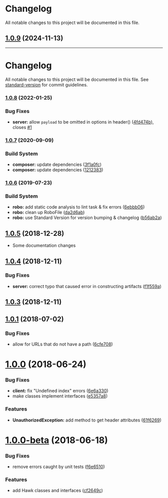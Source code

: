 <!--- BEGIN HEADER -->
# Changelog

All notable changes to this project will be documented in this file.
<!--- END HEADER -->

## [1.0.9](https://github.com/shawm11/hawk-auth-php/compare/v1.0.8...v1.0.9) (2024-11-13)


---

# Changelog

All notable changes to this project will be documented in this file. See [standard-version](https://github.com/conventional-changelog/standard-version) for commit guidelines.

### [1.0.8](https://github.com/shawm11/hawk-auth-php/compare/v1.0.7...v1.0.8) (2022-01-25)


### Bug Fixes

* **server:** allow `payload` to be omitted in options in header() ([4fd474b](https://github.com/shawm11/hawk-auth-php/commit/4fd474be8b49ecba3acee287fde0fd86e6d6b5bd)), closes [#1](https://github.com/shawm11/hawk-auth-php/issues/1)

### [1.0.7](https://github.com/shawm11/hawk-auth-php/compare/v1.0.6...v1.0.7) (2020-09-09)


### Build System

* **composer:** update dependencies ([3f1a0fc](https://github.com/shawm11/hawk-auth-php/commit/3f1a0fc))
* **composer:** update dependencies ([1212383](https://github.com/shawm11/hawk-auth-php/commit/1212383))



### [1.0.6](https://github.com/shawm11/hawk-auth-php/compare/v1.0.5...v1.0.6) (2019-07-23)


### Build System

* **robo:** add static code analysis to lint task & fix errors ([6ebbb06](https://github.com/shawm11/hawk-auth-php/commit/6ebbb06))
* **robo:** clean up RoboFile ([da2d6ab](https://github.com/shawm11/hawk-auth-php/commit/da2d6ab))
* **robo:** use Standard Version for version bumping & changelog ([b56ab2a](https://github.com/shawm11/hawk-auth-php/commit/b56ab2a))



## [1.0.5](https://github.com/shawm11/hawk-auth-php/compare/v1.0.4...v1.0.5) (2018-12-28)

* Some documentation changes



## [1.0.4](https://github.com/shawm11/hawk-auth-php/compare/v1.0.3...v1.0.4) (2018-12-11)


### Bug Fixes

* **server:** correct typo that caused error in constructing artifacts ([f1f559a](https://github.com/shawm11/hawk-auth-php/commit/f1f559a))



## [1.0.3](https://github.com/shawm11/hawk-auth-php/compare/v1.0.1...v1.0.3) (2018-12-11)



## [1.0.1](https://github.com/shawm11/hawk-auth-php/compare/v1.0.0...v1.0.1) (2018-07-02)


### Bug Fixes

* allow for URLs that do not have a path ([6cfe708](https://github.com/shawm11/hawk-auth-php/commit/6cfe708))



# [1.0.0](https://github.com/shawm11/hawk-auth-php/compare/v1.0.0-beta...v1.0.0) (2018-06-24)


### Bug Fixes

* **client:** fix "Undefined index" errors ([6e6a330](https://github.com/shawm11/hawk-auth-php/commit/6e6a330))
* make classes implement interfaces ([e5357a8](https://github.com/shawm11/hawk-auth-php/commit/e5357a8))


### Features

* **UnauthorizedException:** add method to get header attributes ([61f6269](https://github.com/shawm11/hawk-auth-php/commit/61f6269))



# [1.0.0-beta](https://github.com/shawm11/hawk-auth-php/compare/cf2649c...v1.0.0-beta) (2018-06-18)


### Bug Fixes

* remove errors caught by unit tests ([f6e6510](https://github.com/shawm11/hawk-auth-php/commit/f6e6510))


### Features

* add Hawk classes and interfaces ([cf2649c](https://github.com/shawm11/hawk-auth-php/commit/cf2649c))
